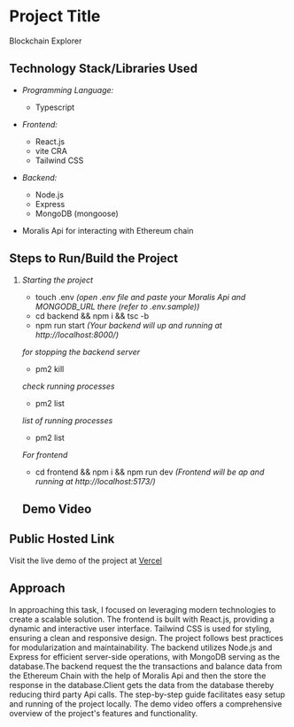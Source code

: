 # Project Title

Blockchain Explorer

## Technology Stack/Libraries Used
 
- *Programming Language:*
    - Typescript
- *Frontend:*
  - React.js
  - vite CRA
  - Tailwind CSS

- *Backend:*
  - Node.js
  - Express 
  - MongoDB (mongoose)

- Moralis Api for interacting with Ethereum chain  

## Steps to Run/Build the Project

1. *Starting the project*
   
   - touch .env      *(open .env file and paste your Moralis Api and MONGODB_URL there (refer to  .env.sample))*
   - cd backend && npm i && tsc -b
   - npm run start   *(Your backend will up and running at http://localhost:8000/)*
    
   *for stopping the backend server*
   - pm2 kill

   *check running processes*
   - pm2 list

    *list of running processes*
   - pm2 list

   *For frontend*
   - cd frontend && npm i && npm run dev  *(Frontend will be ap and running at http://localhost:5173/)*

   ## Demo Video



## Public Hosted Link

Visit the live demo of the project at [Vercel]() 

## Approach

In approaching this task, I focused on leveraging modern technologies to create a scalable solution. The frontend is built with React.js, providing a dynamic and interactive user interface. Tailwind CSS is used for styling, ensuring a clean and responsive design. The project follows best practices for modularization and maintainability. The backend utilizes Node.js and Express for efficient server-side operations, with MongoDB serving as the database.The backend request the the transactions and balance data from the Ethereum Chain with the help of Moralis Api and then the store the response in the database.Client gets the data from the database thereby reducing third party Api calls.  The step-by-step guide facilitates easy setup and running of the project locally. The demo video offers a comprehensive overview of the project's features and functionality.